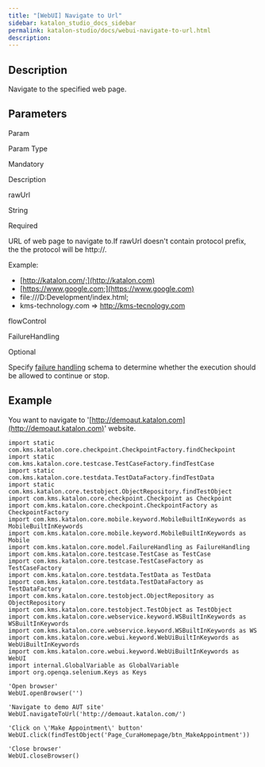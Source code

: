```yaml
---
title: "[WebUI] Navigate to Url" 
sidebar: katalon_studio_docs_sidebar
permalink: katalon-studio/docs/webui-navigate-to-url.html 
description: 
---
```

Description
-----------

Navigate to the specified web page.

Parameters
----------

Param

Param Type

Mandatory

Description

rawUrl

String

Required

URL of web page to navigate to.If rawUrl doesn't contain protocol prefix, the the protocol will be http://.

Example: 

*   [http://katalon.com/;](http://katalon.com)
*   [https://www.google.com;](https://www.google.com)
*   file:///D:Development/index.html;
*   kms-technology.com => http://kms-tecnology.com

flowControl

FailureHandling

Optional

Specify [failure handling](https://docs.katalon.com/x/qAAM) schema to determine whether the execution should be allowed to continue or stop.

Example
-------

You want to navigate to '[http://demoaut.katalon.com](http://demoaut.katalon.com)' website.

```
import static com.kms.katalon.core.checkpoint.CheckpointFactory.findCheckpoint
import static com.kms.katalon.core.testcase.TestCaseFactory.findTestCase
import static com.kms.katalon.core.testdata.TestDataFactory.findTestData
import static com.kms.katalon.core.testobject.ObjectRepository.findTestObject
import com.kms.katalon.core.checkpoint.Checkpoint as Checkpoint
import com.kms.katalon.core.checkpoint.CheckpointFactory as CheckpointFactory
import com.kms.katalon.core.mobile.keyword.MobileBuiltInKeywords as MobileBuiltInKeywords
import com.kms.katalon.core.mobile.keyword.MobileBuiltInKeywords as Mobile
import com.kms.katalon.core.model.FailureHandling as FailureHandling
import com.kms.katalon.core.testcase.TestCase as TestCase
import com.kms.katalon.core.testcase.TestCaseFactory as TestCaseFactory
import com.kms.katalon.core.testdata.TestData as TestData
import com.kms.katalon.core.testdata.TestDataFactory as TestDataFactory
import com.kms.katalon.core.testobject.ObjectRepository as ObjectRepository
import com.kms.katalon.core.testobject.TestObject as TestObject
import com.kms.katalon.core.webservice.keyword.WSBuiltInKeywords as WSBuiltInKeywords
import com.kms.katalon.core.webservice.keyword.WSBuiltInKeywords as WS
import com.kms.katalon.core.webui.keyword.WebUiBuiltInKeywords as WebUiBuiltInKeywords
import com.kms.katalon.core.webui.keyword.WebUiBuiltInKeywords as WebUI
import internal.GlobalVariable as GlobalVariable
import org.openqa.selenium.Keys as Keys

'Open browser'
WebUI.openBrowser('')

'Navigate to demo AUT site'
WebUI.navigateToUrl('http://demoaut.katalon.com/')

'Click on \'Make Appointment\' button'
WebUI.click(findTestObject('Page_CuraHomepage/btn_MakeAppointment'))

'Close browser'
WebUI.closeBrowser()
```